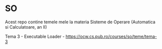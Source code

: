 # SO
Acest repo contine temele mele la materia Sisteme de Operare (Automatica si Calculatoare, an II)

Tema 3 - Executable Loader - https://ocw.cs.pub.ro/courses/so/teme/tema-3
